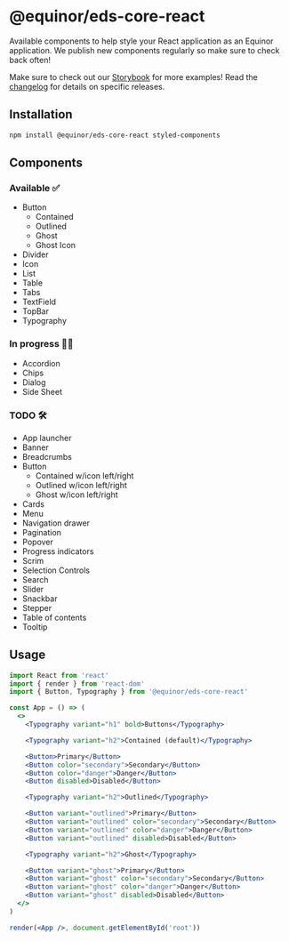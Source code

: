 # @equinor/eds-core-react

Available components to help style your React application as an Equinor application. We publish new components regularly so make sure to check back often!

Make sure to check out our [Storybook](https://eds-storybook-react.azurewebsites.net/) for more examples!
Read the [changelog](https://github.com/equinor/design-system/blob/develop/libraries/core-react/CHANGELOG.md) for details on specific releases.

## Installation

```sh
npm install @equinor/eds-core-react styled-components
```

## Components

### Available ✅

- Button
  - Contained
  - Outlined
  - Ghost
  - Ghost Icon
- Divider
- Icon
- List
- Table
- Tabs
- TextField
- TopBar
- Typography

### In progress 👷‍♀️

- Accordion
- Chips
- Dialog
- Side Sheet

### TODO 🛠️

- App launcher
- Banner
- Breadcrumbs
- Button
  - Contained w/icon left/right
  - Outlined w/icon left/right
  - Ghost w/icon left/right
- Cards
- Menu
- Navigation drawer
- Pagination
- Popover
- Progress indicators
- Scrim
- Selection Controls
- Search
- Slider
- Snackbar
- Stepper
- Table of contents
- Tooltip

## Usage

```jsx
import React from 'react'
import { render } from 'react-dom'
import { Button, Typography } from '@equinor/eds-core-react'

const App = () => (
  <>
    <Typography variant="h1" bold>Buttons</Typography>

    <Typography variant="h2">Contained (default)</Typography>

    <Button>Primary</Button>
    <Button color="secondary">Secondary</Button>
    <Button color="danger">Danger</Button>
    <Button disabled>Disabled</Button>

    <Typography variant="h2">Outlined</Typography>

    <Button variant="outlined">Primary</Button>
    <Button variant="outlined" color="secondary">Secondary</Button>
    <Button variant="outlined" color="danger">Danger</Button>
    <Button variant="outlined" disabled>Disabled</Button>

    <Typography variant="h2">Ghost</Typography>

    <Button variant="ghost">Primary</Button>
    <Button variant="ghost" color="secondary">Secondary</Button>
    <Button variant="ghost" color="danger">Danger</Button>
    <Button variant="ghost" disabled>Disabled</Button>
  </>
)

render(<App />, document.getElementById('root'))
```
